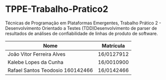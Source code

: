 # TPPE-Trabalho-Pratico2


Técnicas de Programação em Plataformas Emergentes, Trabalho Prático 2 - Desenvolvimento Orientado a Testes (TDD)Desenvolvimento de parser de resultados de análises de confiabilidade de linhas de produto de software.

| Nome                       | Matrícula       |
| ------------------------------- | ---------- |
| João Vitor Ferreira Alves  | 16/0127912 |
| Kalebe Lopes da Cunha  | 16/0010900 |
| Rafael Santos Teodosio 160142466 | 16/0142466 |

 
